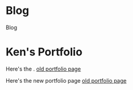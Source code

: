 # Blog
Blog

# Ken's Portfolio

Here's the . 
[old portfolio page](https://creativeken.netlify.app)

Here's the new portfolio page 
[old portfolio page](https://kenportfolio.github.io/Portfolio/)
